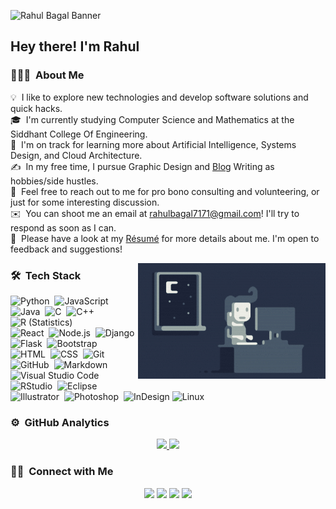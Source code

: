 ![Rahul Bagal Banner](https://github.com/rahul3002/My-Docs/blob/main/Hi%2C%20My%20Name%20Is%20Rahul%20Bagal.gif)
<h2>Hey there! I'm Rahul</h2>

<!-- ## 👋 &nbsp;Hey there! I'm Aditya -->

### 👨🏻‍💻 &nbsp;About Me

💡 &nbsp;I like to explore new technologies and develop software solutions and quick hacks.\
🎓 &nbsp;I'm currently studying Computer Science and Mathematics at the Siddhant College Of Engineering.\
🌱 &nbsp;I'm on track for learning more about Artificial Intelligence, Systems Design, and Cloud Architecture.\
✍️ &nbsp;In my free time, I pursue Graphic Design and [Blog](https://rahul7171.hashnode.dev/) Writing as hobbies/side hustles.\
💬 &nbsp;Feel free to reach out to me for pro bono consulting and volunteering, or just for some interesting discussion.\
✉️ &nbsp;You can shoot me an email at rahulbagal7171@gmail.com! I'll try to respond as soon as I can.\
📄 &nbsp;Please have a look at my [Résumé](https://drive.google.com/file/d/1ayU_T7KvVs6XnJDVNm7JFj_WRZnCISdT/view?usp=sharing) for more details about me. I'm open to feedback and suggestions!

<img alt="Night Coding" src="https://raw.githubusercontent.com/AVS1508/AVS1508/master/assets/Night-Coding.gif" align="right"/>

### 🛠 &nbsp;Tech Stack

![Python](https://img.shields.io/badge/-Python-05122A?style=flat&logo=python)&nbsp;
![JavaScript](https://img.shields.io/badge/-JavaScript-05122A?style=flat&logo=javascript)&nbsp;
![Java](https://img.shields.io/badge/-Java-05122A?style=flat&logo=Java&logoColor=FFA518)&nbsp;
![C](https://img.shields.io/badge/-C-05122A?style=flat&logo=C&logoColor=A8B9CC)&nbsp;
![C++](https://img.shields.io/badge/-C++-05122A?style=flat&logo=C%2B%2B&logoColor=00599C)&nbsp;
![R (Statistics)](https://img.shields.io/badge/-R-05122A?style=flat&logo=R&logoColor=276DC3)\
![React](https://img.shields.io/badge/-React-05122A?style=flat&logo=react)&nbsp;
![Node.js](https://img.shields.io/badge/-Node.js-05122A?style=flat&logo=node.js)&nbsp;
![Django](https://img.shields.io/badge/-Django-05122A?style=flat&logo=django&logoColor=092E20)&nbsp;
![Flask](https://img.shields.io/badge/-Flask-05122A?style=flat&logo=flask)&nbsp;
![Bootstrap](https://img.shields.io/badge/-Bootstrap-05122A?style=flat&logo=bootstrap&logoColor=563D7C)\
![HTML](https://img.shields.io/badge/-HTML-05122A?style=flat&logo=HTML5)&nbsp;
![CSS](https://img.shields.io/badge/-CSS-05122A?style=flat&logo=CSS3&logoColor=1572B6)&nbsp;
![Git](https://img.shields.io/badge/-Git-05122A?style=flat&logo=git)&nbsp;
![GitHub](https://img.shields.io/badge/-GitHub-05122A?style=flat&logo=github)&nbsp;
![Markdown](https://img.shields.io/badge/-Angular-05122A?style=flat&logo=Angular)\
![Visual Studio Code](https://img.shields.io/badge/-Visual%20Studio%20Code-05122A?style=flat&logo=visual-studio-code&logoColor=007ACC)&nbsp;
![RStudio](https://img.shields.io/badge/-RStudio-05122A?style=flat&logo=rstudio)&nbsp;
![Eclipse](https://img.shields.io/badge/-GraphQl-05122A?style=flat&logo=GraphQl-ide&logoColor=2C2255)\
![Illustrator](https://img.shields.io/badge/-Jenkins-05122A?style=flat&logo=Jenkins)&nbsp;
![Photoshop](https://img.shields.io/badge/-Kubernetes-05122A?style=flat&logo=Kubernetes)&nbsp;
![InDesign](https://img.shields.io/badge/-Docker-05122A?style=flat&logo=docker)
![Linux](https://img.shields.io/badge/-Linux-05122A?style=flat&logo=Linux)
### ⚙️ &nbsp;GitHub Analytics

<p align="center">
<a href="https://github.com/rahul3002">
  <img height="180em" src="https://github-readme-stats-eight-theta.vercel.app/api?username=Rahul3002&show_icons=true&theme=algolia&include_all_commits=true&count_private=true"/>
  <img height="180em" src="https://github-readme-stats-eight-theta.vercel.app/api/top-langs/?username=Rahul3002&layout=compact&langs_count=8&theme=algolia"/>
</a>
</p>

### 🤝🏻 &nbsp;Connect with Me

<p align="center">
<a href="https://"><img src="https://img.shields.io/badge/--3423A6?style=flat&logo=Google-Chrome&logoColor=white"/></a>
<a href="https://linkedin.com/in/rahul7171"><img src="https://img.shields.io/badge/-Rahul Bagal-0077B5?style=flat&logo=Linkedin&logoColor=white"/></a>
<a href="mailto:rahulbagal7171@gmail.com"><img src="https://img.shields.io/badge/-rahulbagal7171@gmail.com-D14836?style=flat&logo=Gmail&logoColor=white"/></a>
<a href="https://instagram.com/_rahul_7171__"><img src="https://img.shields.io/badge/-_rahul_7171___-E4405F?style=flat&logo=Instagram&logoColor=white"/></a>

</p>
